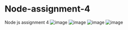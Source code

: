 # Node-assignment-4
Node js assignment 4
![image](https://github.com/user-attachments/assets/99fd2bf0-69b8-426b-ac3e-b9b958128ae3)
![image](https://github.com/user-attachments/assets/db86b161-717b-4e53-b22d-3d0ff5f28de3)
![image](https://github.com/user-attachments/assets/1541cac7-ef79-4a13-b231-916fde630017)
![image](https://github.com/user-attachments/assets/f275fc9b-2cf3-4827-b13d-ffeba7cc245d)



